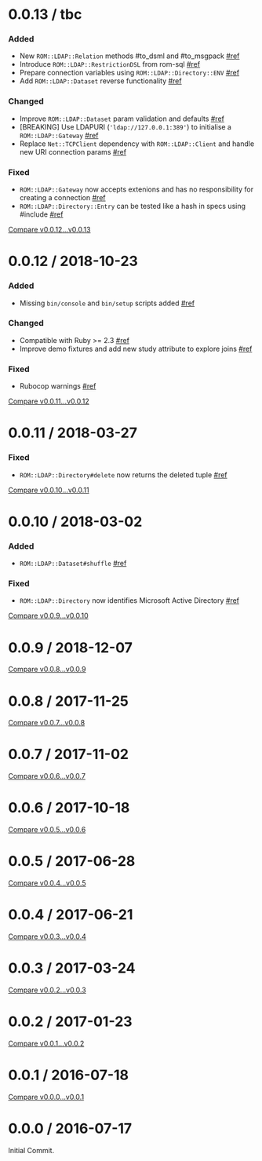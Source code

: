# 0.0.13 / tbc

### Added

- New `ROM::LDAP::Relation` methods #to_dsml and #to_msgpack [#ref](https://gitlab.com/peterdavidhamilton/rom-ldap/commit/cc9d250584ba8cf3e875f7aa0f3754f676fdf2db)
- Introduce `ROM::LDAP::RestrictionDSL` from rom-sql
[#ref](https://gitlab.com/peterdavidhamilton/rom-ldap/commit/f0ddfe6a062fd63c1d6ab305d2cc97c50abf170d)
- Prepare connection variables using `ROM::LDAP::Directory::ENV` [#ref](https://gitlab.com/peterdavidhamilton/rom-ldap/commit/bbe8c8d07db0fe7daedff0921d4f11f9eacf374d)
- Add `ROM::LDAP::Dataset` reverse functionality [#ref](https://gitlab.com/peterdavidhamilton/rom-ldap/commit/c03d52e4a71764d0d44255367cbee17b786fd4e6)

### Changed

- Improve `ROM::LDAP::Dataset` param validation and defaults [#ref](https://gitlab.com/peterdavidhamilton/rom-ldap/commit/c03d52e4a71764d0d44255367cbee17b786fd4e6)
- [BREAKING] Use LDAPURI (`'ldap://127.0.0.1:389'`) to initialise a `ROM::LDAP::Gateway` [#ref](https://gitlab.com/peterdavidhamilton/rom-ldap/commit/55072ce9640b3cc736f05753d9b6c3b48ea64b85)
- Replace `Net::TCPClient` dependency with `ROM::LDAP::Client` and handle new URI connection params [#ref](https://gitlab.com/peterdavidhamilton/rom-ldap/commit/33962e2ad6db42c29bc3e4e515469d560ca17c68)

### Fixed

- `ROM::LDAP::Gateway` now accepts extenions and has no responsibility for creating a connection [#ref](https://gitlab.com/peterdavidhamilton/rom-ldap/commit/55072ce9640b3cc736f05753d9b6c3b48ea64b85)
- `ROM::LDAP::Directory::Entry` can be tested like a hash in specs using #include [#ref](https://gitlab.com/peterdavidhamilton/rom-ldap/commit/5868646492f0ff1c4e88185c8221e3f95837b0c6)


[Compare v0.0.12...v0.0.13](https://gitlab.com/peterdavidhamilton/rom-ldap/compare/v0.0.12...v0.0.13)






# 0.0.12 / 2018-10-23

### Added

- Missing `bin/console` and `bin/setup` scripts added [#ref](https://gitlab.com/peterdavidhamilton/rom-ldap/commit/621fcc2280564114edbe9c3acba4e344a9814436)

### Changed

- Compatible with Ruby >= 2.3 [#ref](https://gitlab.com/peterdavidhamilton/rom-ldap/commit/621fcc2280564114edbe9c3acba4e344a9814436)
- Improve demo fixtures and add new study attribute to explore joins [#ref](https://gitlab.com/peterdavidhamilton/rom-ldap/commit/673f933baacaf31e077b8cfd26064ea92d418849)

### Fixed

- Rubocop warnings [#ref](https://gitlab.com/peterdavidhamilton/rom-ldap/commit/8a6620dd170e1a63fa6eda923f0a09ade02d9808)


[Compare v0.0.11...v0.0.12](https://gitlab.com/peterdavidhamilton/rom-ldap/compare/v0.0.11...v0.0.12)



# 0.0.11 / 2018-03-27


### Fixed

- `ROM::LDAP::Directory#delete` now returns the deleted tuple [#ref](https://gitlab.com/peterdavidhamilton/rom-ldap/commit/6d5438c502406f1ed36bbe30e46f18ec2be413de)


[Compare v0.0.10...v0.0.11](https://gitlab.com/peterdavidhamilton/rom-ldap/compare/v0.0.10...v0.0.11)



# 0.0.10 / 2018-03-02

### Added

- `ROM::LDAP::Dataset#shuffle` [#ref](https://gitlab.com/peterdavidhamilton/rom-ldap/commit/2fce12f854cce4fdd4a7f6758bbf54b1f23cefa2)

### Fixed

- `ROM::LDAP::Directory` now identifies Microsoft Active Directory [#ref](https://gitlab.com/peterdavidhamilton/rom-ldap/commit/d6729beb894f45eb8bf0fcd3d49f4e16ba33dfc1)

[Compare v0.0.9...v0.0.10](https://gitlab.com/peterdavidhamilton/rom-ldap/compare/v0.0.9...v0.0.10)



# 0.0.9 / 2018-12-07

[Compare v0.0.8...v0.0.9](https://gitlab.com/peterdavidhamilton/rom-ldap/compare/v0.0.8...v0.0.9)



# 0.0.8 / 2017-11-25

[Compare v0.0.7...v0.0.8](https://gitlab.com/peterdavidhamilton/rom-ldap/compare/v0.0.7...v0.0.8)



# 0.0.7 / 2017-11-02

[Compare v0.0.6...v0.0.7](https://gitlab.com/peterdavidhamilton/rom-ldap/compare/v0.0.6...v0.0.7)



# 0.0.6 / 2017-10-18

[Compare v0.0.5...v0.0.6](https://gitlab.com/peterdavidhamilton/rom-ldap/compare/v0.0.5...v0.0.6)



# 0.0.5 / 2017-06-28

[Compare v0.0.4...v0.0.5](https://gitlab.com/peterdavidhamilton/rom-ldap/compare/v0.0.4...v0.0.5)



# 0.0.4 / 2017-06-21

[Compare v0.0.3...v0.0.4](https://gitlab.com/peterdavidhamilton/rom-ldap/compare/v0.0.3...v0.0.4)



# 0.0.3 / 2017-03-24

[Compare v0.0.2...v0.0.3](https://gitlab.com/peterdavidhamilton/rom-ldap/compare/v0.0.2...v0.0.3)



# 0.0.2 / 2017-01-23

[Compare v0.0.1...v0.0.2](https://gitlab.com/peterdavidhamilton/rom-ldap/compare/v0.0.1...v0.0.2)



# 0.0.1 / 2016-07-18

[Compare v0.0.0...v0.0.1](https://gitlab.com/peterdavidhamilton/rom-ldap/compare/v0.0.0...v0.0.1)





# 0.0.0 / 2016-07-17

Initial Commit.
